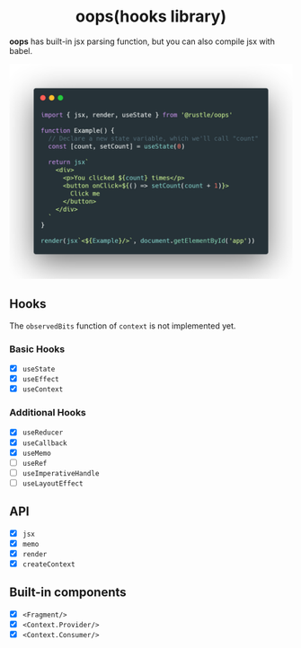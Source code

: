<h1 align="center">
  oops(hooks library)
</h1>

**oops** has built-in jsx parsing function, but you can also compile jsx with babel.

<p align="center">
  <img src="./docs/img/demo.png" width="572" alt="oops demo" />
</p>


## Hooks
The `observedBits` function of `context` is not implemented yet.

### Basic Hooks
+ [x] `useState`
+ [x] `useEffect`
+ [x] `useContext`

### Additional Hooks
+ [x] `useReducer`
+ [x] `useCallback`
+ [x] `useMemo`
+ [ ] `useRef`
+ [ ] `useImperativeHandle`
+ [ ] `useLayoutEffect`

## API
+ [x] `jsx`
+ [x] `memo`
+ [x] `render`
+ [x] `createContext`

## Built-in components
+ [x] `<Fragment/>`
+ [x] `<Context.Provider/>`
+ [x] `<Context.Consumer/>`